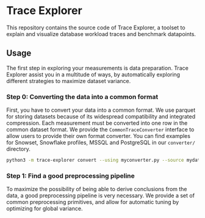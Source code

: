 # Trace Explorer

This repository contains the source code of Trace Explorer, a toolset to explain and visualize database workload traces and benchmark datapoints.

## Usage

The first step in exploring your measurements is data preparation. Trace Explorer assist you in a multitude of ways, by automatically exploring different strategies to maximize dataset variance.

### Step 0: Converting the data into a common format

First, you have to convert your data into a common format. We use parquet for storing datasets because of its widespread compatibility and integrated compression. Each measurement must be converted into one row in the common dataset format. We provide the `CommonTraceConverter` interface to allow users to provide their own format converter. You can find examples for Snowset, Snowflake profiles, MSSQL and PostgreSQL in our `converter/` directory.

```bash
python3 -m trace-explorer convert --using myconverter.py --source mydataset/ --output mydatasetcommon.parquet
```

### Step 1: Find a good preprocessing pipeline

To maximize the possibility of being able to derive conclusions from the data, a good preprocessing pipeline is very necessary. We provide a set of common preprocessing primitives, and allow for automatic tuning by optimizing for global variance.